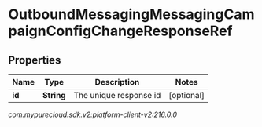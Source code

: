 # OutboundMessagingMessagingCampaignConfigChangeResponseRef


## Properties

| Name | Type | Description | Notes |
| ------------ | ------------- | ------------- | ------------- |
| **id** | **String** | The unique response id |  [optional] |




_com.mypurecloud.sdk.v2:platform-client-v2:216.0.0_
